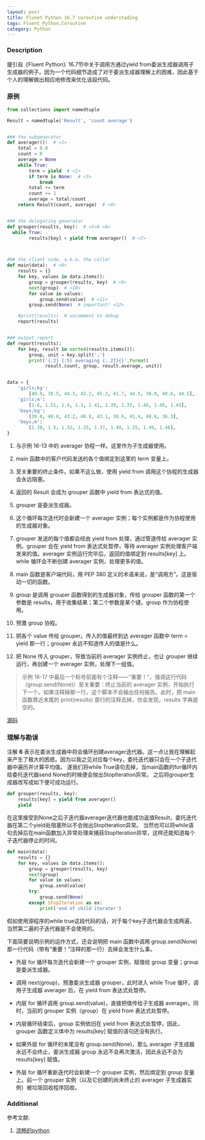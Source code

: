```yaml
---
layout: post
title: Flunet Python 16.7 coroutine understading
tags: Fluent_Python,Coroutine
category: Python
---
```



### Description
援引自《Fluent Python》16.7节中关于调用方通过yield from委派生成器调用子生成器的例子。因为一个代码细节造成了对于委派生成器理解上的困难，因此基于个人的理解做出相应地修改来优化该段代码。


### 原例

```python
from collections import namedtuple

Result = namedtuple('Result', 'count average')


### the subgenerator
def averager():  # <1>
    total = 0.0
    count = 0
    average = None
    while True:
        term = yield  # <2>
        if term is None:  # <3>
            break
        total += term
        count += 1
        average = total/count
    return Result(count, average)  # <4>


### the delegating generator
def grouper(results, key):  # <5># <6>
  while True:
        results[key] = yield from averager()  # <7>



### the client code, a.k.a. the caller
def main(data):  # <8>
    results = {}
    for key, values in data.items():
        group = grouper(results, key)  # <9>
        next(group)  # <10>
        for value in values:
            group.send(value)  # <11>
        group.send(None)  # important! <12>

    #print(results)  # uncomment to debug
    report(results)


### output report
def report(results):
    for key, result in sorted(results.items()):
        group, unit = key.split(';')
        print('{:2} {:5} averaging {:.2f}{}'.format(
              result.count, group, result.average, unit))


data = {
    'girls;kg':
        [40.9, 38.5, 44.3, 42.2, 45.2, 41.7, 44.5, 38.0, 40.6, 44.5],
    'girls;m':
        [1.6, 1.51, 1.4, 1.3, 1.41, 1.39, 1.33, 1.46, 1.45, 1.43],
    'boys;kg':
        [39.0, 40.8, 43.2, 40.8, 43.1, 38.6, 41.4, 40.6, 36.3],
    'boys;m':
        [1.38, 1.5, 1.32, 1.25, 1.37, 1.48, 1.25, 1.49, 1.46],
}
```

1. 与示例 16-13 中的 averager 协程一样。这里作为子生成器使用。

2. main 函数中的客户代码发送的各个值绑定到这里的 term 变量上。

3. 至关重要的终止条件。如果不这么做，使用 yield from 调用这个协程的生成器会永远阻塞。

4. 返回的 Result 会成为 grouper 函数中 yield from 表达式的值。

5. grouper 是委派生成器。

6. 这个循环每次迭代时会新建一个 averager 实例；每个实例都是作为协程使用的生成器对象。

7. grouper 发送的每个值都会经由 yield from 处理，通过管道传给 averager 实例。grouper 会在 yield from 表达式处暂停，等待 averager 实例处理客户端发来的值。averager 实例运行完毕后，返回的值绑定到 results[key] 上。while 循环会不断创建 averager 实例，处理更多的值。

8. main 函数是客户端代码，用 PEP 380 定义的术语来说，是“调用方”。这是驱动一切的函数。

9. group 是调用 grouper 函数得到的生成器对象，传给 grouper 函数的第一个参数是 results，用于收集结果；第二个参数是某个键。group 作为协程使用。

10. 预激 group 协程。

11. 把各个 value 传给 grouper。传入的值最终到达 averager 函数中 term = yield 那一行；grouper 永远不知道传入的值是什么。

12. 把 None 传入 grouper，导致当前的 averager 实例终止，也让 grouper 继续运行，再创建一个 averager 实例，处理下一组值。

>示例 16-17 中最后一个标号前面有个注释——“重要！”，强调这行代码（group.send(None)）至关重要：终止当前的 averager 实例，开始执行下一个。如果注释掉那一行，这个脚本不会输出任何报告。此时，把 main 函数靠近末尾的 print(results) 那行的注释去掉，你会发现，results 字典是空的。

[源码](https://github.com/fluentpython/example-code/blob/master/16-coroutine/coroaverager3.py)

### 理解与勘误

注解 **6** 表示在委派生成器中将会循环创建averager迭代器。这一点让我在理解起来产生了极大的困惑。因为以我之见对应每个key，委托迭代器只会在一个子迭代器中遍历并计算平均值。
遂我们将while True语句去掉，当main函数的for循环内给委托迭代器send None的时候便会抛出StopIteration异常。
之后将grouper生成器改写成如下便可成功运行。

```python
def grouper(results, key):
    results[key] = yield from averager()
    yield
```
在这里接受到None之后子迭代器averager迭代器也能成功返值Result，委托迭代器在第二个yield处阻塞所以不会抛出StopIteration异常。
当然也可以将while语句去掉后在main函数加入异常处理来捕获StopIteration异常，这样还能知道每个子迭代器停止的时间。

```python
def main(data):
    results = {}
    for key, values in data.items():
        group = grouper(results, key)
        next(group)
        for value in values:
            group.send(value)
        try:
            group.send(None)
        except StopIteration as ex:
            print('end of child iterater')
```

假如使用源程序的while true这段代码的话，对于每个key子迭代器会生成两遍，当然第二遍的子迭代器是不会使用的。

下面简要说明示例的运作方式，还会说明把 main 函数中调用 group.send(None) 那一行代码（带有“重要！”注释的那一行）去掉会发生什么事。

* 外层 for 循环每次迭代会新建一个 grouper 实例，赋值给 group 变量；group 是委派生成器。

* 调用 next(group)，预激委派生成器 grouper，此时进入 while True 循环，调用子生成器 averager 后，在 yield from 表达式处暂停。

* 内层 for 循环调用 group.send(value)，直接把值传给子生成器 averager。同时，当前的 grouper 实例（group）在 yield from 表达式处暂停。

* 内层循环结束后，group 实例依旧在 yield from 表达式处暂停，因此，grouper 函数定义体中为 results[key] 赋值的语句还没有执行。

* 如果外层 for 循环的末尾没有 group.send(None)，那么 averager 子生成器永远不会终止，委派生成器 group 永远不会再次激活，因此永远不会为 results[key] 赋值。

* 外层 for 循环重新迭代时会新建一个 grouper 实例，然后绑定到 group 变量上。前一个 grouper 实例（以及它创建的尚未终止的 averager 子生成器实例）被垃圾回收程序回收。

### Additional
参考文献:
1. [流畅的python](http://www.ituring.com.cn/book/1564)
